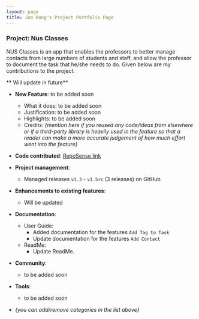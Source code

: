 ```yaml
---
layout: page
title: Jun Rong's Project Portfolio Page
---
```


### Project: Nus Classes

NUS Classes is an app that enables the professors to better manage contacts from large numbers of students and staff, and allow the professor to document the task that he/she needs to do.
Given below are my contributions to the project.

** Will update in future**

* **New Feature**: to be added soon
    * What it does: to be added soon
    * Justification: to be added soon
    * Highlights: to be added soon
    * Credits: *{mention here if you reused any code/ideas from elsewhere or if a third-party library is heavily used in the feature so that a reader can make a more accurate judgement of how much effort went into the feature}*

* **Code contributed**: [RepoSense link](https://nus-cs2103-ay2122s2.github.io/tp-dashboard/?search=junrong98&sort=groupTitle&sortWithin=title&timeframe=commit&mergegroup=&groupSelect=groupByRepos&breakdown=true&checkedFileTypes=docs~functional-code~test-code~other&since=2022-02-18)


* **Project management**:
    * Managed releases `v1.3` - `v1.5rc` (3 releases) on GitHub

* **Enhancements to existing features**:
    * Will be updated

* **Documentation**:
    * User Guide:
        * Added documentation for the features `Add Tag to Task`
        * Update documentation for the features `Add Contact`
    * ReadMe:
      * Update ReadMe.

* **Community**:
    * to be added soon

* **Tools**:
    * to be added soon

* _{you can add/remove categories in the list above}_
